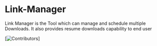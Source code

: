 # Link-Manager
Link Manager is the Tool which can manage and schedule multiple Downloads. It also provides resume downloads capability to end user

[![Contributors][contributors-shield]]

[contributors-shield]: https://img.shields.io/github/contributors/othneildrew/Best-README-Template.svg?style=flat-square
